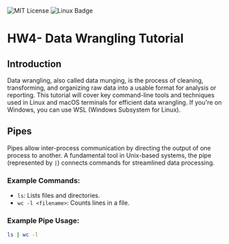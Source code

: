 ![MIT License](https://img.shields.io/badge/License-MIT-yellow.svg)
![Linux Badge](https://img.shields.io/badge/Platform-Linux-green?style=flat&logo=linux)

# HW4- Data Wrangling Tutorial

## Introduction
Data wrangling, also called data munging, is the process of cleaning, transforming, and organizing raw data into a usable format for analysis or reporting. This tutorial will cover key command-line tools and techniques used in Linux and macOS terminals for efficient data wrangling. If you're on Windows, you can use WSL (Windows Subsystem for Linux).

## Pipes
Pipes allow inter-process communication by directing the output of one process to another. A fundamental tool in Unix-based systems, the pipe (represented by `|`) connects commands for streamlined data processing.

### Example Commands:
- `ls`: Lists files and directories.
- `wc -l <filename>`: Counts lines in a file.
  
### Example Pipe Usage:
```bash
ls | wc -l
